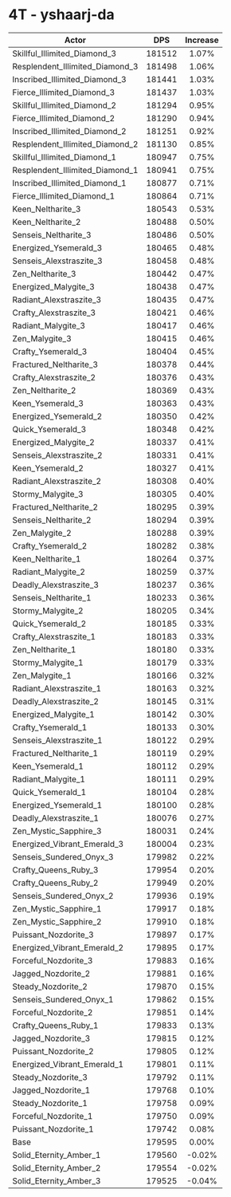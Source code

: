 # 4T - yshaarj-da
| Actor | DPS | Increase |
|---|:---:|:---:|
|Skillful_Illimited_Diamond_3|181512|1.07%|
|Resplendent_Illimited_Diamond_3|181498|1.06%|
|Inscribed_Illimited_Diamond_3|181441|1.03%|
|Fierce_Illimited_Diamond_3|181437|1.03%|
|Skillful_Illimited_Diamond_2|181294|0.95%|
|Fierce_Illimited_Diamond_2|181290|0.94%|
|Inscribed_Illimited_Diamond_2|181251|0.92%|
|Resplendent_Illimited_Diamond_2|181130|0.85%|
|Skillful_Illimited_Diamond_1|180947|0.75%|
|Resplendent_Illimited_Diamond_1|180941|0.75%|
|Inscribed_Illimited_Diamond_1|180877|0.71%|
|Fierce_Illimited_Diamond_1|180864|0.71%|
|Keen_Neltharite_3|180543|0.53%|
|Keen_Neltharite_2|180488|0.50%|
|Senseis_Neltharite_3|180486|0.50%|
|Energized_Ysemerald_3|180465|0.48%|
|Senseis_Alexstraszite_3|180458|0.48%|
|Zen_Neltharite_3|180442|0.47%|
|Energized_Malygite_3|180438|0.47%|
|Radiant_Alexstraszite_3|180435|0.47%|
|Crafty_Alexstraszite_3|180421|0.46%|
|Radiant_Malygite_3|180417|0.46%|
|Zen_Malygite_3|180415|0.46%|
|Crafty_Ysemerald_3|180404|0.45%|
|Fractured_Neltharite_3|180378|0.44%|
|Crafty_Alexstraszite_2|180376|0.43%|
|Zen_Neltharite_2|180369|0.43%|
|Keen_Ysemerald_3|180363|0.43%|
|Energized_Ysemerald_2|180350|0.42%|
|Quick_Ysemerald_3|180348|0.42%|
|Energized_Malygite_2|180337|0.41%|
|Senseis_Alexstraszite_2|180331|0.41%|
|Keen_Ysemerald_2|180327|0.41%|
|Radiant_Alexstraszite_2|180308|0.40%|
|Stormy_Malygite_3|180305|0.40%|
|Fractured_Neltharite_2|180295|0.39%|
|Senseis_Neltharite_2|180294|0.39%|
|Zen_Malygite_2|180288|0.39%|
|Crafty_Ysemerald_2|180282|0.38%|
|Keen_Neltharite_1|180264|0.37%|
|Radiant_Malygite_2|180259|0.37%|
|Deadly_Alexstraszite_3|180237|0.36%|
|Senseis_Neltharite_1|180233|0.36%|
|Stormy_Malygite_2|180205|0.34%|
|Quick_Ysemerald_2|180185|0.33%|
|Crafty_Alexstraszite_1|180183|0.33%|
|Zen_Neltharite_1|180180|0.33%|
|Stormy_Malygite_1|180179|0.33%|
|Zen_Malygite_1|180166|0.32%|
|Radiant_Alexstraszite_1|180163|0.32%|
|Deadly_Alexstraszite_2|180145|0.31%|
|Energized_Malygite_1|180142|0.30%|
|Crafty_Ysemerald_1|180133|0.30%|
|Senseis_Alexstraszite_1|180122|0.29%|
|Fractured_Neltharite_1|180119|0.29%|
|Keen_Ysemerald_1|180112|0.29%|
|Radiant_Malygite_1|180111|0.29%|
|Quick_Ysemerald_1|180104|0.28%|
|Energized_Ysemerald_1|180100|0.28%|
|Deadly_Alexstraszite_1|180076|0.27%|
|Zen_Mystic_Sapphire_3|180031|0.24%|
|Energized_Vibrant_Emerald_3|180004|0.23%|
|Senseis_Sundered_Onyx_3|179982|0.22%|
|Crafty_Queens_Ruby_3|179954|0.20%|
|Crafty_Queens_Ruby_2|179949|0.20%|
|Senseis_Sundered_Onyx_2|179936|0.19%|
|Zen_Mystic_Sapphire_1|179917|0.18%|
|Zen_Mystic_Sapphire_2|179910|0.18%|
|Puissant_Nozdorite_3|179897|0.17%|
|Energized_Vibrant_Emerald_2|179895|0.17%|
|Forceful_Nozdorite_3|179883|0.16%|
|Jagged_Nozdorite_2|179881|0.16%|
|Steady_Nozdorite_2|179870|0.15%|
|Senseis_Sundered_Onyx_1|179862|0.15%|
|Forceful_Nozdorite_2|179851|0.14%|
|Crafty_Queens_Ruby_1|179833|0.13%|
|Jagged_Nozdorite_3|179815|0.12%|
|Puissant_Nozdorite_2|179805|0.12%|
|Energized_Vibrant_Emerald_1|179801|0.11%|
|Steady_Nozdorite_3|179792|0.11%|
|Jagged_Nozdorite_1|179768|0.10%|
|Steady_Nozdorite_1|179758|0.09%|
|Forceful_Nozdorite_1|179750|0.09%|
|Puissant_Nozdorite_1|179742|0.08%|
|Base|179595|0.00%|
|Solid_Eternity_Amber_1|179560|-0.02%|
|Solid_Eternity_Amber_2|179554|-0.02%|
|Solid_Eternity_Amber_3|179525|-0.04%|
